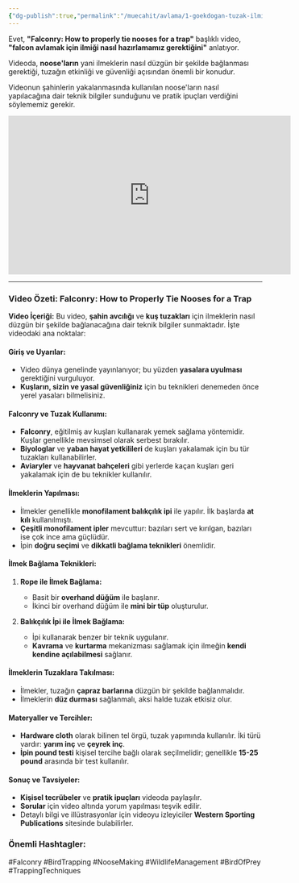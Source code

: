 ```yaml
---
{"dg-publish":true,"permalink":"/muecahit/avlama/1-goekdogan-tuzak-ilmikleri-hazirlama-nooses-a-trap/"}
---
```


Evet, **"Falconry: How to properly tie nooses for a trap"** başlıklı video, **"falcon avlamak için ilmiği nasıl hazırlamamız gerektiğini"** anlatıyor. 

Videoda, **noose'ların** yani ilmeklerin nasıl düzgün bir şekilde bağlanması gerektiği, tuzağın etkinliği ve güvenliği açısından önemli bir konudur.

Videonun şahinlerin yakalanmasında kullanılan noose'ların nasıl yapılacağına dair teknik bilgiler sunduğunu ve pratik ipuçları verdiğini söylememiz gerekir. 

<iframe width="560" height="315" src="https://www.youtube.com/embed/rPaznJE7UkM?si=d5aNwz4nPB0SQv-C" title="YouTube video player" frameborder="0" allow="accelerometer; autoplay; clipboard-write; encrypted-media; gyroscope; picture-in-picture; web-share" referrerpolicy="strict-origin-when-cross-origin" allowfullscreen></iframe>


---

### Video Özeti: **Falconry: How to Properly Tie Nooses for a Trap**

**Video İçeriği:**
Bu video, **şahin avcılığı** ve **kuş tuzakları** için ilmeklerin nasıl düzgün bir şekilde bağlanacağına dair teknik bilgiler sunmaktadır. İşte videodaki ana noktalar:

#### **Giriş ve Uyarılar:**
- Video dünya genelinde yayınlanıyor; bu yüzden **yasalara uyulması** gerektiğini vurguluyor.
- **Kuşların, sizin ve yasal güvenliğiniz** için bu teknikleri denemeden önce yerel yasaları bilmelisiniz.

#### **Falconry ve Tuzak Kullanımı:**
- **Falconry**, eğitilmiş av kuşları kullanarak yemek sağlama yöntemidir. Kuşlar genellikle mevsimsel olarak serbest bırakılır.
- **Biyologlar** ve **yaban hayat yetkilileri** de kuşları yakalamak için bu tür tuzakları kullanabilirler.
- **Aviaryler** ve **hayvanat bahçeleri** gibi yerlerde kaçan kuşları geri yakalamak için de bu teknikler kullanılır.

#### **İlmeklerin Yapılması:**
- İlmekler genellikle **monofilament balıkçılık ipi** ile yapılır. İlk başlarda **at kılı** kullanılmıştı.
- **Çeşitli monofilament ipler** mevcuttur: bazıları sert ve kırılgan, bazıları ise çok ince ama güçlüdür.
- İpin **doğru seçimi** ve **dikkatli bağlama teknikleri** önemlidir.

#### **İlmek Bağlama Teknikleri:**
1. **Rope ile İlmek Bağlama:**
   - Basit bir **overhand düğüm** ile başlanır.
   - İkinci bir overhand düğüm ile **mini bir tüp** oluşturulur.
   
2. **Balıkçılık İpi ile İlmek Bağlama:**
   - İpi kullanarak benzer bir teknik uygulanır. 
   - **Kavrama** ve **kurtarma** mekanizması sağlamak için ilmeğin **kendi kendine açılabilmesi** sağlanır.

#### **İlmeklerin Tuzaklara Takılması:**
- İlmekler, tuzağın **çapraz barlarına** düzgün bir şekilde bağlanmalıdır.
- İlmeklerin **düz durması** sağlanmalı, aksi halde tuzak etkisiz olur.

#### **Materyaller ve Tercihler:**
- **Hardware cloth** olarak bilinen tel örgü, tuzak yapımında kullanılır. İki türü vardır: **yarım inç** ve **çeyrek inç**.
- **İpin pound testi** kişisel tercihe bağlı olarak seçilmelidir; genellikle **15-25 pound** arasında bir test kullanılır.

#### **Sonuç ve Tavsiyeler:**
- **Kişisel tecrübeler** ve **pratik ipuçları** videoda paylaşılır.
- **Sorular** için video altında yorum yapılması teşvik edilir.
- Detaylı bilgi ve illüstrasyonlar için videoyu izleyiciler **Western Sporting Publications** sitesinde bulabilirler.

### Önemli Hashtagler:

#Falconry #BirdTrapping #NooseMaking #WildlifeManagement #BirdOfPrey #TrappingTechniques

